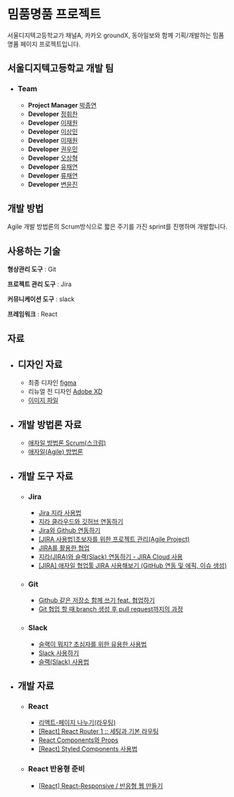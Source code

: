 # 밈품명품 프로젝트

서울디지텍고등학교가 채널A, 카카오 groundX, 동아일보와 함께 기획/개발하는 밈품명품 페이지 프로젝트입니다.
<br>

## 서울디지텍고등학교 개발 팀

- ### Team
  - **Project Manager** [박종연](https://github.com/pokoed/)
  - **Developer** [정휘찬]()
  - **Developer** [이재원]()
  - **Developer** [이상민]()
  - **Developer** [이재원]()
  - **Developer** [권우민]()
  - **Developer** [오상혁]()
  - **Developer** [유채연]()
  - **Developer** [류채연]()
  - **Developer** [변윤진]()

## 개발 방법

Agile 개발 방법론의 Scrum방식으로 짧은 주기를 가진 sprint를 진행하며 개발합니다.

## 사용하는 기술

**형상관리 도구** : Git

**프로젝트 관리 도구** : Jira

**커뮤니케이션 도구** : slack

**프레임워크** : React

## 자료

- ## 디자인 자료
  - 최종 디자인 [figma](https://www.figma.com/file/FuYFgSEgQ96TIi7MSSpjQY/%EB%B0%88%ED%92%88%EB%AA%85%ED%92%88-%ED%8E%98%EC%9D%B4%ED%81%AC-%ED%8E%98%EC%9D%B4%EC%A7%80?node-id=0%3A1)
  - 리뉴얼 전 디자인 [Adobe XD](https://xd.adobe.com/view/c2b4b5d4-5ff9-4170-a0df-7724c0ff33a6-97e7/)
  - [이미지 파일](https://drive.google.com/drive/folders/1WpKk-PSvl6yqe4uof2KXFOU7G_620yQg?usp=sharing)
- ## 개발 방법론 자료
  - [애자일 방법론 Scrum(스크럼)](https://hrbulletin.net/organizational-culture/%EC%95%A0%EC%9E%90%EC%9D%BC-%EB%B0%A9%EB%B2%95%EB%A1%A0%E2%91%A0-%EC%8A%A4%ED%81%AC%EB%9F%BCscrum/)
  - [애자일(Agile) 방법론](https://atoz-develop.tistory.com/entry/%EC%86%8C%ED%94%84%ED%8A%B8%EC%9B%A8%EC%96%B4-%EA%B0%9C%EB%B0%9C-%EB%B0%A9%EB%B2%95%EB%A1%A0-%EC%95%A0%EC%9E%90%EC%9D%BCAgile-%EB%B0%A9%EB%B2%95%EB%A1%A0)
- ## 개발 도구 자료
  - ### Jira
    - [Jira 지라 사용법](https://11001.tistory.com/120)
    - [지라 클라우드와 깃허브 연동하기](https://www.lesstif.com/jira/jira-cloud-github-125305615.html)
    - [Jira와 Github 연동하기](https://sujinnaljin.medium.com/jira-jira%EC%99%80-github-%EC%97%B0%EB%8F%99%ED%95%98%EA%B8%B0-6e649180dfae)
    - [[JIRA 사용법]초보자를 위한 프로젝트 관리(Agile Project)](https://blog.naver.com/PostView.naver?blogId=ironheel2&logNo=222391871969&parentCategoryNo=&categoryNo=7&viewDate=&isShowPopularPosts=true&from=search)
    - [JIRA를 활용한 협업](https://medium.com/hgmin/devops-jira%EB%A5%BC-%ED%99%9C%EC%9A%A9%ED%95%9C-%ED%98%91%EC%97%85-4f4049a36a56)
    - [지라(JIRA)와 슬랙(Slack) 연동하기 - JIRA Cloud 사용](https://hanminwoo.com/71)
    - [[JIRA] 애자일 협업툴 JIRA 사용해보기 (GitHub 연동 및 에픽, 이슈 생성)](https://velog.io/@ynjch97/JIRA-%EC%95%A0%EC%9E%90%EC%9D%BC-%ED%98%91%EC%97%85%ED%88%B4-JIRA-%EC%82%AC%EC%9A%A9%ED%95%B4%EB%B3%B4%EA%B8%B0-%EB%AC%B4%EB%A3%8C-%EB%B2%84%EC%A0%84)
  - ### Git
    - [Github 같은 저장소 함께 쓰기 feat. 협업하기](https://fomaios.tistory.com/entry/Git-Github-%EA%B0%99%EC%9D%80-%EC%A0%80%EC%9E%A5%EC%86%8C-%ED%95%A8%EA%BB%98-%EC%93%B0%EA%B8%B0feat%ED%98%91%EC%97%85%ED%95%98%EA%B8%B0)
    - [Git 협업 할 때 branch 생성 후 pull request까지의 과정](https://developer-eun-diary.tistory.com/42)
  - ### Slack
    - [슬랙이 뭐지? 초심자를 위한 유용한 사용법](https://gonna-be.tistory.com/29)
    - [Slack 사용하기](https://slack.com/intl/ko-kr/help/categories/200111606)
    - [슬랙(Slack) 사용법](https://blog.dnd.ac/slack-tag/)
- ## 개발 자료
  - ### React
    - [리액트-페이지 나누기(라우팅)](https://velog.io/@dnjswn123/%EB%A6%AC%EC%95%A1%ED%8A%B8-%ED%8E%98%EC%9D%B4%EC%A7%80-%EB%82%98%EB%88%84%EA%B8%B0%EB%9D%BC%EC%9A%B0%ED%8C%85)
    - [[React] React Router 1 :: 세팅과 기본 라우팅](https://dori-coding.tistory.com/entry/React-React-Router-1-%EC%84%B8%ED%8C%85%EA%B3%BC-%EA%B8%B0%EB%B3%B8-%EB%9D%BC%EC%9A%B0%ED%8C%85)
    - [React Components와 Props](https://ko.reactjs.org/docs/components-and-props.html)
    - [[React] Styled Components 사용법](https://www.daleseo.com/react-styled-components/)
  - ### React 반응형 준비
    - [[React] React-Responsive / 반응형 웹 만들기](https://velog.io/@pyo-sh/React-Responsive)
